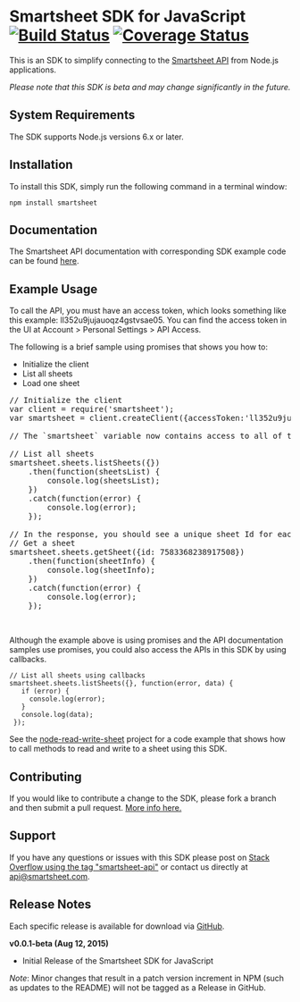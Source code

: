 # Smartsheet SDK for JavaScript [![Build Status](https://travis-ci.org/armstnp/smartsheet-javascript-sdk.svg?branch=master)](https://travis-ci.org/armstnp/smartsheet-javascript-sdk) [![Coverage Status](https://coveralls.io/repos/github/armstnp/smartsheet-javascript-sdk/badge.svg?branch=master)](https://coveralls.io/github/armstnp/smartsheet-javascript-sdk?branch=master)

This is an SDK to simplify connecting to the [Smartsheet API](http://www.smartsheet.com/developers/api-documentation) from Node.js applications.

*Please note that this SDK is beta and may change significantly in the future.*

## System Requirements

The SDK supports Node.js versions 6.x or later.

## Installation

To install this SDK, simply run the following command in a terminal window: 

    npm install smartsheet

## Documentation

The Smartsheet API documentation with corresponding SDK example code can be found [here](http://www.smartsheet.com/developers/api-documentation). 

## Example Usage

To call the API, you must have an access token, which looks something like this example: ll352u9jujauoqz4gstvsae05. You can find the access token in the UI at Account > Personal Settings > API Access. 

The following is a brief sample using promises that shows you how to:

* Initialize the client
* List all sheets
* Load one sheet

<pre class="center-column">
// Initialize the client
var client = require('smartsheet');
var smartsheet = client.createClient({accessToken:'ll352u9jujauoqz4gstvsae05'});

// The `smartsheet` variable now contains access to all of the APIs.

// List all sheets
smartsheet.sheets.listSheets({})
    .then(function(sheetsList) {
        console.log(sheetsList);
    })
    .catch(function(error) {
        console.log(error);
    });

// In the response, you should see a unique sheet Id for each sheet.
// Get a sheet
smartsheet.sheets.getSheet({id: 7583368238917508})
    .then(function(sheetInfo) {
        console.log(sheetInfo);
    })
    .catch(function(error) {
        console.log(error);
    });
</pre>
<br/>

Although the example above is using promises and the API documentation samples use promises, you could also access the APIs in this SDK by using callbacks.

    // List all sheets using callbacks
    smartsheet.sheets.listSheets({}, function(error, data) {
       if (error) {
         console.log(error);
       }
       console.log(data);
     });

 See the [node-read-write-sheet](https://github.com/smartsheet-samples/node-read-write-sheet) project for a code example that shows how to call methods to read and write to a sheet using this SDK.

## Contributing

If you would like to contribute a change to the SDK, please fork a branch and then submit a pull request.
[More info here.](https://help.github.com/articles/using-pull-requests)

## Support

If you have any questions or issues with this SDK please post on [Stack Overflow using the tag "smartsheet-api"](http://stackoverflow.com/questions/tagged/smartsheet-api) or contact us directly at api@smartsheet.com.

## Release Notes

Each specific release is available for download via [GitHub](https://github.com/smartsheet-platform/smartsheet-javascript-sdk/tags).

**v0.0.1-beta (Aug 12, 2015)**
* Initial Release of the Smartsheet SDK for JavaScript

*Note*: Minor changes that result in a patch version increment in NPM (such as updates to the README) will not be tagged as a Release in GitHub.
